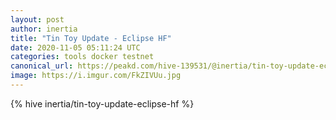 ```yaml
---
layout: post
author: inertia
title: "Tin Toy Update - Eclipse HF"
date: 2020-11-05 05:11:24 UTC
categories: tools docker testnet
canonical_url: https://peakd.com/hive-139531/@inertia/tin-toy-update-eclipse-hf
image: https://i.imgur.com/FkZIVUu.jpg
---
```

{% hive inertia/tin-toy-update-eclipse-hf %}
